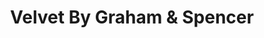 ---
title: "Velvet By Graham & Spencer"
url: /palo-alto/velvet-by-graham-und-spencer/
shop: Kleidung
---